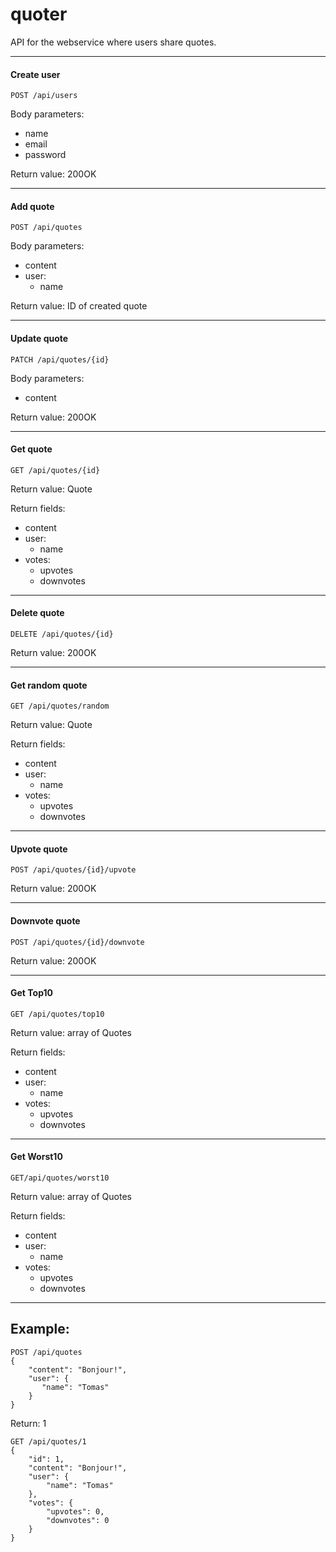 # quoter

API for the webservice where users share quotes.

---
#### Create user
    POST /api/users
Body parameters: 
* name
* email
* password

Return value: 200OK

---

#### Add quote
    POST /api/quotes
Body parameters: 
* content
* user:
  * name
  
Return value: ID of created quote

---

#### Update quote
    PATCH /api/quotes/{id}
Body parameters: 
* content

Return value: 200OK

---

#### Get quote
    GET /api/quotes/{id}

Return value: Quote

Return fields:
* content
* user:
  * name
* votes:
  * upvotes
  * downvotes
---

#### Delete quote
    DELETE /api/quotes/{id}

Return value: 200OK

---

#### Get random quote
    GET /api/quotes/random

Return value: Quote

Return fields:
* content
* user:
  * name
* votes:
  * upvotes
  * downvotes
---

#### Upvote quote
    POST /api/quotes/{id}/upvote

Return value: 200OK

---

#### Downvote quote
    POST /api/quotes/{id}/downvote

Return value: 200OK

---

#### Get Top10 
    GET /api/quotes/top10
    
Return value: array of Quotes

Return fields:
* content
* user:
  * name
* votes:
  * upvotes
  * downvotes
---    

#### Get Worst10
    GET/api/quotes/worst10
    
Return value: array of Quotes

Return fields:
* content
* user:
  * name
* votes:
  * upvotes
  * downvotes
---  

## Example:

    POST /api/quotes
    {
        "content": "Bonjour!",
        "user": {
           "name": "Tomas"
        }
    }
    
Return: 1

    GET /api/quotes/1
    {
        "id": 1,
        "content": "Bonjour!",
        "user": {
            "name": "Tomas"
        },
        "votes": {
            "upvotes": 0,
            "downvotes": 0
        }
    }

